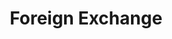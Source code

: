 ---
title: Foreign Exchange
credit: Production Designer
project: Foreign Exchange
img_src: /assets/images/Fex10A.jpg
featured_portfolio: Film
featured_home: False
project_order: 4
portfolio_order: 1
home_order: None
---